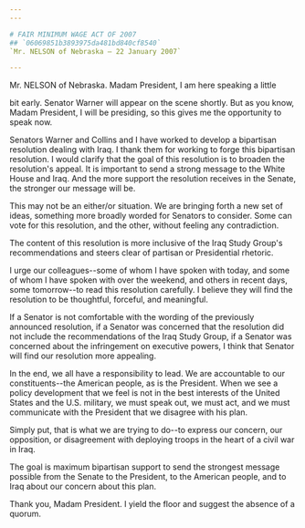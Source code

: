 ```yaml
---
---

# FAIR MINIMUM WAGE ACT OF 2007
## `06069851b3893975da481bd840cf8540`
`Mr. NELSON of Nebraska — 22 January 2007`

---
```



Mr. NELSON of Nebraska. Madam President, I am here speaking a little


bit early. Senator Warner will appear on the scene shortly. But as you 
know, Madam President, I will be presiding, so this gives me the 
opportunity to speak now.

Senators Warner and Collins and I have worked to develop a bipartisan 
resolution dealing with Iraq. I thank them for working to forge this 
bipartisan resolution. I would clarify that the goal of this resolution 
is to broaden the resolution's appeal. It is important to send a strong 
message to the White House and Iraq. And the more support the 
resolution receives in the Senate, the stronger our message will be.

This may not be an either/or situation. We are bringing forth a new 
set of ideas, something more broadly worded for Senators to consider. 
Some can vote for this resolution, and the other, without feeling any 
contradiction.

The content of this resolution is more inclusive of the Iraq Study 
Group's recommendations and steers clear of partisan or Presidential 
rhetoric.

I urge our colleagues--some of whom I have spoken with today, and 
some of whom I have spoken with over the weekend, and others in recent 
days, some tomorrow--to read this resolution carefully. I believe they 
will find the resolution to be thoughtful, forceful, and meaningful.

If a Senator is not comfortable with the wording of the previously 
announced resolution, if a Senator was concerned that the resolution 
did not include the recommendations of the Iraq Study Group, if a 
Senator was concerned about the infringement on executive powers, I 
think that Senator will find our resolution more appealing.

In the end, we all have a responsibility to lead. We are accountable 
to our constituents--the American people, as is the President. When we 
see a policy development that we feel is not in the best interests of 
the United States and the U.S. military, we must speak out, we must 
act, and we must communicate with the President that we disagree with 
his plan.

Simply put, that is what we are trying to do--to express our concern, 
our opposition, or disagreement with deploying troops in the heart of a 
civil war in Iraq.

The goal is maximum bipartisan support to send the strongest message 
possible from the Senate to the President, to the American people, and 
to Iraq about our concern about this plan.

Thank you, Madam President. I yield the floor and suggest the absence 
of a quorum.